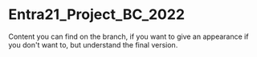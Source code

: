 # Entra21_Project_BC_2022
Content you can find on the branch, if you want to give an appearance if you don't want to, but understand the final version.

